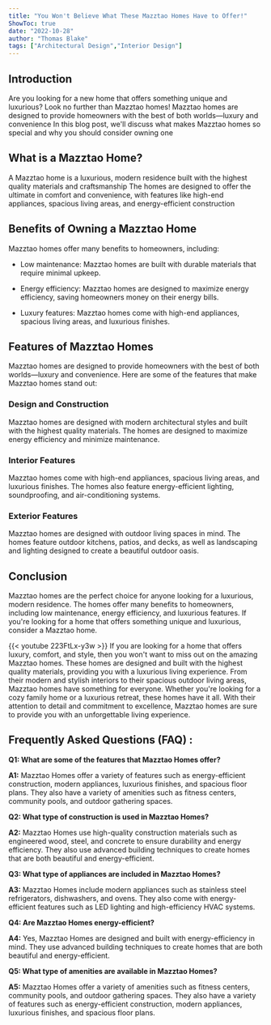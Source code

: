 ```yaml
---
title: "You Won't Believe What These Mazztao Homes Have to Offer!"
ShowToc: true 
date: "2022-10-28"
author: "Thomas Blake" 
tags: ["Architectural Design","Interior Design"]
---
```

## Introduction
Are you looking for a new home that offers something unique and luxurious? Look no further than Mazztao homes! Mazztao homes are designed to provide homeowners with the best of both worlds—luxury and convenience In this blog post, we'll discuss what makes Mazztao homes so special and why you should consider owning one

## What is a Mazztao Home?
A Mazztao home is a luxurious, modern residence built with the highest quality materials and craftsmanship The homes are designed to offer the ultimate in comfort and convenience, with features like high-end appliances, spacious living areas, and energy-efficient construction

## Benefits of Owning a Mazztao Home
Mazztao homes offer many benefits to homeowners, including:

- Low maintenance: Mazztao homes are built with durable materials that require minimal upkeep.

- Energy efficiency: Mazztao homes are designed to maximize energy efficiency, saving homeowners money on their energy bills.

- Luxury features: Mazztao homes come with high-end appliances, spacious living areas, and luxurious finishes.

## Features of Mazztao Homes
Mazztao homes are designed to provide homeowners with the best of both worlds—luxury and convenience. Here are some of the features that make Mazztao homes stand out:

### Design and Construction
Mazztao homes are designed with modern architectural styles and built with the highest quality materials. The homes are designed to maximize energy efficiency and minimize maintenance.

### Interior Features
Mazztao homes come with high-end appliances, spacious living areas, and luxurious finishes. The homes also feature energy-efficient lighting, soundproofing, and air-conditioning systems.

### Exterior Features
Mazztao homes are designed with outdoor living spaces in mind. The homes feature outdoor kitchens, patios, and decks, as well as landscaping and lighting designed to create a beautiful outdoor oasis.

## Conclusion
Mazztao homes are the perfect choice for anyone looking for a luxurious, modern residence. The homes offer many benefits to homeowners, including low maintenance, energy efficiency, and luxurious features. If you're looking for a home that offers something unique and luxurious, consider a Mazztao home.

{{< youtube 223FtLx-y3w >}} 
If you are looking for a home that offers luxury, comfort, and style, then you won't want to miss out on the amazing Mazztao homes. These homes are designed and built with the highest quality materials, providing you with a luxurious living experience. From their modern and stylish interiors to their spacious outdoor living areas, Mazztao homes have something for everyone. Whether you're looking for a cozy family home or a luxurious retreat, these homes have it all. With their attention to detail and commitment to excellence, Mazztao homes are sure to provide you with an unforgettable living experience.

## Frequently Asked Questions (FAQ) :
**Q1: What are some of the features that Mazztao Homes offer?**

**A1:** Mazztao Homes offer a variety of features such as energy-efficient construction, modern appliances, luxurious finishes, and spacious floor plans. They also have a variety of amenities such as fitness centers, community pools, and outdoor gathering spaces.

**Q2: What type of construction is used in Mazztao Homes?**

**A2:** Mazztao Homes use high-quality construction materials such as engineered wood, steel, and concrete to ensure durability and energy efficiency. They also use advanced building techniques to create homes that are both beautiful and energy-efficient.

**Q3: What type of appliances are included in Mazztao Homes?**

**A3:** Mazztao Homes include modern appliances such as stainless steel refrigerators, dishwashers, and ovens. They also come with energy-efficient features such as LED lighting and high-efficiency HVAC systems.

**Q4: Are Mazztao Homes energy-efficient?**

**A4:** Yes, Mazztao Homes are designed and built with energy-efficiency in mind. They use advanced building techniques to create homes that are both beautiful and energy-efficient.

**Q5: What type of amenities are available in Mazztao Homes?**

**A5:** Mazztao Homes offer a variety of amenities such as fitness centers, community pools, and outdoor gathering spaces. They also have a variety of features such as energy-efficient construction, modern appliances, luxurious finishes, and spacious floor plans.



